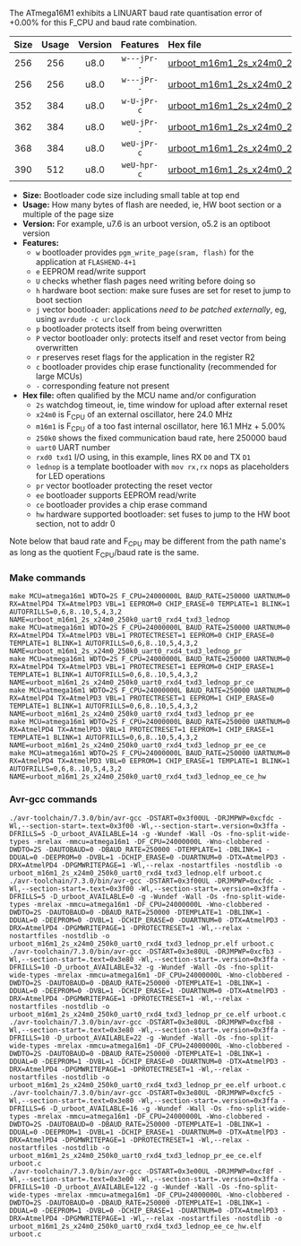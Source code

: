 The ATmega16M1 exhibits a LINUART baud rate quantisation error of +0.00% for this F_CPU and baud rate combination.

|Size|Usage|Version|Features|Hex file|
|:-:|:-:|:-:|:-:|:--|
|256|256|u8.0|`w---jPr--`|[urboot_m16m1_2s_x24m0_250k0_uart0_rxd4_txd3_lednop.hex](https://raw.githubusercontent.com/stefanrueger/urboot.hex/main/mcus/atmega16m1/watchdog_2_s/external_oscillator_x/24m000000_hz/%2B250k0_baud/uart0_rxd4_txd3/lednop/urboot_m16m1_2s_x24m0_250k0_uart0_rxd4_txd3_lednop.hex)|
|256|256|u8.0|`w---jPr--`|[urboot_m16m1_2s_x24m0_250k0_uart0_rxd4_txd3_lednop_pr.hex](https://raw.githubusercontent.com/stefanrueger/urboot.hex/main/mcus/atmega16m1/watchdog_2_s/external_oscillator_x/24m000000_hz/%2B250k0_baud/uart0_rxd4_txd3/lednop/urboot_m16m1_2s_x24m0_250k0_uart0_rxd4_txd3_lednop_pr.hex)|
|352|384|u8.0|`w-U-jPr-c`|[urboot_m16m1_2s_x24m0_250k0_uart0_rxd4_txd3_lednop_pr_ce.hex](https://raw.githubusercontent.com/stefanrueger/urboot.hex/main/mcus/atmega16m1/watchdog_2_s/external_oscillator_x/24m000000_hz/%2B250k0_baud/uart0_rxd4_txd3/lednop/urboot_m16m1_2s_x24m0_250k0_uart0_rxd4_txd3_lednop_pr_ce.hex)|
|362|384|u8.0|`weU-jPr--`|[urboot_m16m1_2s_x24m0_250k0_uart0_rxd4_txd3_lednop_pr_ee.hex](https://raw.githubusercontent.com/stefanrueger/urboot.hex/main/mcus/atmega16m1/watchdog_2_s/external_oscillator_x/24m000000_hz/%2B250k0_baud/uart0_rxd4_txd3/lednop/urboot_m16m1_2s_x24m0_250k0_uart0_rxd4_txd3_lednop_pr_ee.hex)|
|368|384|u8.0|`weU-jPr-c`|[urboot_m16m1_2s_x24m0_250k0_uart0_rxd4_txd3_lednop_pr_ee_ce.hex](https://raw.githubusercontent.com/stefanrueger/urboot.hex/main/mcus/atmega16m1/watchdog_2_s/external_oscillator_x/24m000000_hz/%2B250k0_baud/uart0_rxd4_txd3/lednop/urboot_m16m1_2s_x24m0_250k0_uart0_rxd4_txd3_lednop_pr_ee_ce.hex)|
|390|512|u8.0|`weU-hpr-c`|[urboot_m16m1_2s_x24m0_250k0_uart0_rxd4_txd3_lednop_ee_ce_hw.hex](https://raw.githubusercontent.com/stefanrueger/urboot.hex/main/mcus/atmega16m1/watchdog_2_s/external_oscillator_x/24m000000_hz/%2B250k0_baud/uart0_rxd4_txd3/lednop/urboot_m16m1_2s_x24m0_250k0_uart0_rxd4_txd3_lednop_ee_ce_hw.hex)|

- **Size:** Bootloader code size including small table at top end
- **Usage:** How many bytes of flash are needed, ie, HW boot section or a multiple of the page size
- **Version:** For example, u7.6 is an urboot version, o5.2 is an optiboot version
- **Features:**
  + `w` bootloader provides `pgm_write_page(sram, flash)` for the application at `FLASHEND-4+1`
  + `e` EEPROM read/write support
  + `U` checks whether flash pages need writing before doing so
  + `h` hardware boot section: make sure fuses are set for reset to jump to boot section
  + `j` vector bootloader: applications *need to be patched externally*, eg, using `avrdude -c urclock`
  + `p` bootloader protects itself from being overwritten
  + `P` vector bootloader only: protects itself and reset vector from being overwritten
  + `r` preserves reset flags for the application in the register R2
  + `c` bootloader provides chip erase functionality (recommended for large MCUs)
  + `-` corresponding feature not present
- **Hex file:** often qualified by the MCU name and/or configuration
  + `2s` watchdog timeout, ie, time window for upload after external reset
  + `x24m0` is F<sub>CPU</sub> of an external oscillator, here 24.0 MHz
  + `m16m1` is F<sub>CPU</sub> of a too fast internal oscillator, here 16.1 MHz + 5.00%
  + `250k0` shows the fixed communication baud rate, here 250000 baud
  + `uart0` UART number
  + `rxd0 txd1` I/O using, in this example, lines RX `D0` and TX `D1`
  + `lednop` is a template bootloader with `mov rx,rx` nops as placeholders for LED operations
  + `pr` vector bootloader protecting the reset vector
  + `ee` bootloader supports EEPROM read/write
  + `ce` bootloader provides a chip erase command
  + `hw` hardware supported bootloader: set fuses to jump to the HW boot section, not to addr 0


Note below that baud rate and F<sub>CPU</sub> may be different from the path name's as long as the quotient F<sub>CPU</sub>/baud rate is the same.

### Make commands
```
make MCU=atmega16m1 WDTO=2S F_CPU=24000000L BAUD_RATE=250000 UARTNUM=0 RX=AtmelPD4 TX=AtmelPD3 VBL=1 EEPROM=0 CHIP_ERASE=0 TEMPLATE=1 BLINK=1 AUTOFRILLS=0,6,8..10,5,4,3,2 NAME=urboot_m16m1_2s_x24m0_250k0_uart0_rxd4_txd3_lednop
make MCU=atmega16m1 WDTO=2S F_CPU=24000000L BAUD_RATE=250000 UARTNUM=0 RX=AtmelPD4 TX=AtmelPD3 VBL=1 PROTECTRESET=1 EEPROM=0 CHIP_ERASE=0 TEMPLATE=1 BLINK=1 AUTOFRILLS=0,6,8..10,5,4,3,2 NAME=urboot_m16m1_2s_x24m0_250k0_uart0_rxd4_txd3_lednop_pr
make MCU=atmega16m1 WDTO=2S F_CPU=24000000L BAUD_RATE=250000 UARTNUM=0 RX=AtmelPD4 TX=AtmelPD3 VBL=1 PROTECTRESET=1 EEPROM=0 CHIP_ERASE=1 TEMPLATE=1 BLINK=1 AUTOFRILLS=0,6,8..10,5,4,3,2 NAME=urboot_m16m1_2s_x24m0_250k0_uart0_rxd4_txd3_lednop_pr_ce
make MCU=atmega16m1 WDTO=2S F_CPU=24000000L BAUD_RATE=250000 UARTNUM=0 RX=AtmelPD4 TX=AtmelPD3 VBL=1 PROTECTRESET=1 EEPROM=1 CHIP_ERASE=0 TEMPLATE=1 BLINK=1 AUTOFRILLS=0,6,8..10,5,4,3,2 NAME=urboot_m16m1_2s_x24m0_250k0_uart0_rxd4_txd3_lednop_pr_ee
make MCU=atmega16m1 WDTO=2S F_CPU=24000000L BAUD_RATE=250000 UARTNUM=0 RX=AtmelPD4 TX=AtmelPD3 VBL=1 PROTECTRESET=1 EEPROM=1 CHIP_ERASE=1 TEMPLATE=1 BLINK=1 AUTOFRILLS=0,6,8..10,5,4,3,2 NAME=urboot_m16m1_2s_x24m0_250k0_uart0_rxd4_txd3_lednop_pr_ee_ce
make MCU=atmega16m1 WDTO=2S F_CPU=24000000L BAUD_RATE=250000 UARTNUM=0 RX=AtmelPD4 TX=AtmelPD3 VBL=0 EEPROM=1 CHIP_ERASE=1 TEMPLATE=1 BLINK=1 AUTOFRILLS=0,6,8..10,5,4,3,2 NAME=urboot_m16m1_2s_x24m0_250k0_uart0_rxd4_txd3_lednop_ee_ce_hw
```

### Avr-gcc commands
```
./avr-toolchain/7.3.0/bin/avr-gcc -DSTART=0x3f00UL -DRJMPWP=0xcfdc -Wl,--section-start=.text=0x3f00 -Wl,--section-start=.version=0x3ffa -DFRILLS=5 -D_urboot_AVAILABLE=14 -g -Wundef -Wall -Os -fno-split-wide-types -mrelax -mmcu=atmega16m1 -DF_CPU=24000000L -Wno-clobbered -DWDTO=2S -DAUTOBAUD=0 -DBAUD_RATE=250000 -DTEMPLATE=1 -DBLINK=1 -DDUAL=0 -DEEPROM=0 -DVBL=1 -DCHIP_ERASE=0 -DUARTNUM=0 -DTX=AtmelPD3 -DRX=AtmelPD4 -DPGMWRITEPAGE=1 -Wl,--relax -nostartfiles -nostdlib -o urboot_m16m1_2s_x24m0_250k0_uart0_rxd4_txd3_lednop.elf urboot.c
./avr-toolchain/7.3.0/bin/avr-gcc -DSTART=0x3f00UL -DRJMPWP=0xcfdc -Wl,--section-start=.text=0x3f00 -Wl,--section-start=.version=0x3ffa -DFRILLS=5 -D_urboot_AVAILABLE=0 -g -Wundef -Wall -Os -fno-split-wide-types -mrelax -mmcu=atmega16m1 -DF_CPU=24000000L -Wno-clobbered -DWDTO=2S -DAUTOBAUD=0 -DBAUD_RATE=250000 -DTEMPLATE=1 -DBLINK=1 -DDUAL=0 -DEEPROM=0 -DVBL=1 -DCHIP_ERASE=0 -DUARTNUM=0 -DTX=AtmelPD3 -DRX=AtmelPD4 -DPGMWRITEPAGE=1 -DPROTECTRESET=1 -Wl,--relax -nostartfiles -nostdlib -o urboot_m16m1_2s_x24m0_250k0_uart0_rxd4_txd3_lednop_pr.elf urboot.c
./avr-toolchain/7.3.0/bin/avr-gcc -DSTART=0x3e80UL -DRJMPWP=0xcfb3 -Wl,--section-start=.text=0x3e80 -Wl,--section-start=.version=0x3ffa -DFRILLS=10 -D_urboot_AVAILABLE=32 -g -Wundef -Wall -Os -fno-split-wide-types -mrelax -mmcu=atmega16m1 -DF_CPU=24000000L -Wno-clobbered -DWDTO=2S -DAUTOBAUD=0 -DBAUD_RATE=250000 -DTEMPLATE=1 -DBLINK=1 -DDUAL=0 -DEEPROM=0 -DVBL=1 -DCHIP_ERASE=1 -DUARTNUM=0 -DTX=AtmelPD3 -DRX=AtmelPD4 -DPGMWRITEPAGE=1 -DPROTECTRESET=1 -Wl,--relax -nostartfiles -nostdlib -o urboot_m16m1_2s_x24m0_250k0_uart0_rxd4_txd3_lednop_pr_ce.elf urboot.c
./avr-toolchain/7.3.0/bin/avr-gcc -DSTART=0x3e80UL -DRJMPWP=0xcfb8 -Wl,--section-start=.text=0x3e80 -Wl,--section-start=.version=0x3ffa -DFRILLS=10 -D_urboot_AVAILABLE=22 -g -Wundef -Wall -Os -fno-split-wide-types -mrelax -mmcu=atmega16m1 -DF_CPU=24000000L -Wno-clobbered -DWDTO=2S -DAUTOBAUD=0 -DBAUD_RATE=250000 -DTEMPLATE=1 -DBLINK=1 -DDUAL=0 -DEEPROM=1 -DVBL=1 -DCHIP_ERASE=0 -DUARTNUM=0 -DTX=AtmelPD3 -DRX=AtmelPD4 -DPGMWRITEPAGE=1 -DPROTECTRESET=1 -Wl,--relax -nostartfiles -nostdlib -o urboot_m16m1_2s_x24m0_250k0_uart0_rxd4_txd3_lednop_pr_ee.elf urboot.c
./avr-toolchain/7.3.0/bin/avr-gcc -DSTART=0x3e80UL -DRJMPWP=0xcfc5 -Wl,--section-start=.text=0x3e80 -Wl,--section-start=.version=0x3ffa -DFRILLS=6 -D_urboot_AVAILABLE=16 -g -Wundef -Wall -Os -fno-split-wide-types -mrelax -mmcu=atmega16m1 -DF_CPU=24000000L -Wno-clobbered -DWDTO=2S -DAUTOBAUD=0 -DBAUD_RATE=250000 -DTEMPLATE=1 -DBLINK=1 -DDUAL=0 -DEEPROM=1 -DVBL=1 -DCHIP_ERASE=1 -DUARTNUM=0 -DTX=AtmelPD3 -DRX=AtmelPD4 -DPGMWRITEPAGE=1 -DPROTECTRESET=1 -Wl,--relax -nostartfiles -nostdlib -o urboot_m16m1_2s_x24m0_250k0_uart0_rxd4_txd3_lednop_pr_ee_ce.elf urboot.c
./avr-toolchain/7.3.0/bin/avr-gcc -DSTART=0x3e00UL -DRJMPWP=0xcf8f -Wl,--section-start=.text=0x3e00 -Wl,--section-start=.version=0x3ffa -DFRILLS=10 -D_urboot_AVAILABLE=122 -g -Wundef -Wall -Os -fno-split-wide-types -mrelax -mmcu=atmega16m1 -DF_CPU=24000000L -Wno-clobbered -DWDTO=2S -DAUTOBAUD=0 -DBAUD_RATE=250000 -DTEMPLATE=1 -DBLINK=1 -DDUAL=0 -DEEPROM=1 -DVBL=0 -DCHIP_ERASE=1 -DUARTNUM=0 -DTX=AtmelPD3 -DRX=AtmelPD4 -DPGMWRITEPAGE=1 -Wl,--relax -nostartfiles -nostdlib -o urboot_m16m1_2s_x24m0_250k0_uart0_rxd4_txd3_lednop_ee_ce_hw.elf urboot.c
```

